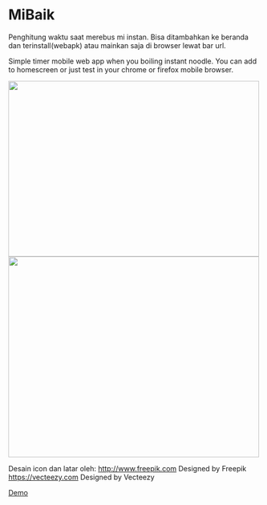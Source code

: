 # MiBaik
Penghitung waktu saat merebus mi instan. Bisa ditambahkan ke beranda dan terinstall(webapk) atau mainkan saja di browser lewat bar url.

Simple timer mobile web app when you boiling instant noodle.
You can add to homescreen or just test in your chrome or firefox mobile browser.

<img src="https://github.com/agiksyah/agiksyah.github.io/blob/master/images/portfolios/web/seduhmimu.png" width="500" height="350">

<img src="https://github.com/agiksyah/agiksyah.github.io/blob/master/images/portfolios/web/seduhmi.png" width="500" height="400">

Desain icon dan latar oleh:
http://www.freepik.com Designed by Freepik
https://vecteezy.com Designed by Vecteezy

<a href="https://cdn.rawgit.com/agiksyah/MiBaik/72363edc/www/index.html">Demo</a>

